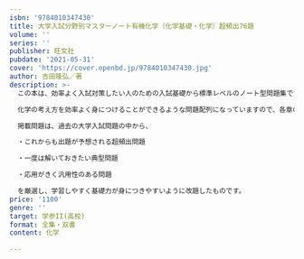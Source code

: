 ```yaml
---
isbn: '9784010347430'
title: 大学入試分野別マスターノート有機化学（化学基礎・化学）超頻出76題
volume: ''
series: ''
publisher: 旺文社
pubdate: '2021-05-31'
cover: 'https://cover.openbd.jp/9784010347430.jpg'
author: 吉田隆弘／著
description: >-
  この本は、効率よく入試対策したい人のための入試基礎から標準レベルのノート型問題集です。

  化学の考え方を効率よく身につけることができるような問題配列になっていますので、各章の「例１」から順番に学習することをオススメします。化学的な現象の見方、問題の解き方が理解できるようになります。

  掲載問題は、過去の大学入試問題の中から、

  ・これからも出題が予想される超頻出問題

  ・一度は解いておきたい典型問題

  ・応用がきく汎用性のある問題

  を厳選し、学習しやすく基礎力が身につきやすいように改題したものです。
price: '1100'
genre: ''
target: 学参II(高校)
format: 全集・双書
content: 化学

---
```


